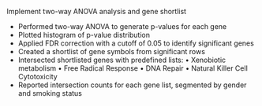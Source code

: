 Implement two-way ANOVA analysis and gene shortlist

- Performed two-way ANOVA to generate p-values for each gene
- Plotted histogram of p-value distribution
- Applied FDR correction with a cutoff of 0.05 to identify significant genes
- Created a shortlist of gene symbols from significant rows
- Intersected shortlisted genes with predefined lists:
  • Xenobiotic metabolism
  • Free Radical Response
  • DNA Repair
  • Natural Killer Cell Cytotoxicity
- Reported intersection counts for each gene list, segmented by gender and smoking status
